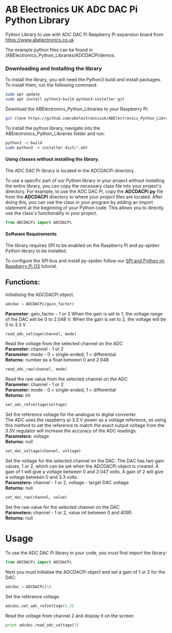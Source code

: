 AB Electronics UK ADC DAC Pi Python Library
=====

Python Library to use with ADC DAC Pi Raspberry Pi expansion board from https://www.abelectronics.co.uk

The example python files can be found in /ABElectronics_Python_Libraries/ADCDACPi/demos.

### Downloading and Installing the library

To install the library, you will need the Python3 build and install packages. To install them, run the following command.

```bash
sudo apt update
sudo apt install python3-build python3-installer git
```

Download the ABElectronics_Python_Libraries to your Raspberry Pi: 

```bash
git clone https://github.com/abelectronicsuk/ABElectronics_Python_Libraries.git
```

To install the python library, navigate into the ABElectronics_Python_Libraries folder and run:  

```bash
python3 -m build
sudo python3 -m installer dist/*.whl
```

#### Using classes without installing the library.

The ADC DAC Pi library is located in the ADCDACPi directory.  

To use a specific part of our Python library in your project without installing the entire library, you can copy the necessary class file into your project's directory. For example, to use the ADC DAC Pi, copy the **ADCDACPi.py** file from the **ADCDACPi** directory to where your project files are located. After doing this, you can use the class in your program by adding an import statement at the beginning of your Python code. This allows you to directly use the class's functionality in your project.

```python
from ADCDACPi import ADCDACPi
```

#### Software Requirements

The library requires SPI to be enabled on the Raspberry Pi and py-spidev Python library to be installed.  

To configure the SPI bus and install py-spidev follow our [SPI and Python on Raspberry Pi OS](https://www.abelectronics.co.uk/kb/article/2/spi-and-raspbian-linux-on-a-raspberry-pi) tutorial.


Functions:
----------

Initialising the ADCDACPi object.  

```python
adcdac = ADCDACPi(gain_factor)
```
**Parameter:** gain_factor - 1 or 2
When the gain is set to 1, the voltage range of the DAC will be 0 to 2.048 V. When the gain is set to 2, the voltage will be 0 to 3.3 V  

```python
read_adc_voltage(channel, mode) 
```
Read the voltage from the selected channel on the ADC  
**Parameter:** channel - 1 or 2  
**Parameter:** mode - 0 = single-ended, 1 = differential  
**Returns:** number as a float between 0 and 2.048

```python
read_adc_raw(channel, mode) 
```
Read the raw value from the selected channel on the ADC  
**Parameter:** channel - 1 or 2  
**Parameter:** mode - 0 = single-ended, 1 = differential  
**Returns:** int  

```python
set_adc_refvoltage(voltage)
```
Set the reference voltage for the analogue to digital converter.  
The ADC uses the raspberry pi 3.3 V power as a voltage reference, so using this method to set the reference to match the exact output voltage from the 3.3V regulator will increase the accuracy of the ADC readings.  
**Parameters:** voltage  
**Returns:** null  

```python
set_dac_voltage(channel, voltage)
```
Set the voltage for the selected channel on the DAC.  The DAC has two gain values, 1 or 2, which can be set when the ADCDACPi object is created.  A gain of 1 will give a voltage between 0 and 2.047 volts.  A gain of 2 will give a voltage between 0 and 3.3 volts.  
**Parameters:** channel - 1 or 2, voltage - target DAC voltage  
**Returns:** null 

```python
set_dac_raw(channel, value)
```
Set the raw value for the selected channel on the DAC  
**Parameters:** channel - 1 or 2, value int between 0 and 4095  
**Returns:** null 

Usage
====

To use the ADC DAC Pi library in your code, you must first import the library:

```python
from ADCDACPi import ADCDACPi
```

Next you must initialise the ADCDACPi object and set a gain of 1 or 2 for the DAC:

```python
adcdac = ADCDACPi(1)
```
Set the reference voltage.

```python
adcdac.set_adc_refvoltage(3.3)
```
Read the voltage from channel 2 and display it on the screen

```python
print adcdac.read_adc_voltage(2)
```
